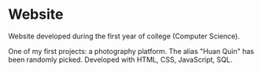 # Website
Website developed during the first year of college (Computer Science).

One of my first projects: a photography platform. The alias "Huan Quin" has been randomly picked. Developed with HTML, CSS, JavaScript, SQL.

